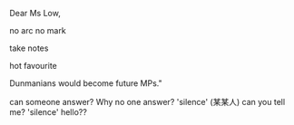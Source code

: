 Dear Ms Low,

no arc no mark

take notes

hot favourite

Dunmanians would become future MPs."

can someone answer? Why no one answer? 'silence' (某某人) can you tell me? 'silence' hello??

